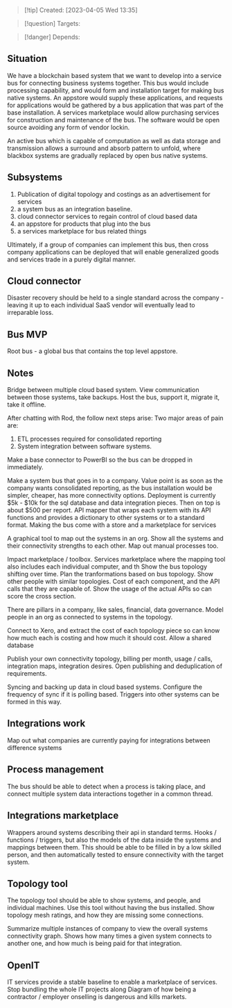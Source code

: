 
>[!tip] Created: [2023-04-05 Wed 13:35]

>[!question] Targets: 

>[!danger] Depends: 

## Situation
We have a blockchain based system that we want to develop into a service bus for connecting business systems together.  This bus would include processing capability, and would form and installation target for making bus native systems.  An appstore would supply these applications, and requests for applications would be gathered by a bus application that was part of the base installation.  A services marketplace would allow purchasing services for construction and maintenance of the bus.  The software would be open source avoiding any form of vendor lockin.

An active bus which is capable of computation as well as data storage and transmission allows a surround and absorb pattern to unfold, where blackbox systems are gradually replaced by open bus native systems.

## Subsystems
1. Publication of digital topology and costings as an advertisement for services
2. a system bus as an integration baseline.
3. cloud connector services to regain control of cloud based data
4. an appstore for products that plug into the bus
5. a services marketplace for bus related things

Ultimately, if a group of companies can implement this bus, then cross company applications can be deployed that will enable generalized goods and services trade in a purely digital manner.

## Cloud connector
Disaster recovery should be held to a single standard across the company - leaving it up to each individual SaaS vendor will eventually lead to irreparable loss.  

## Bus MVP

Root bus - a global bus that contains the top level appstore.

## Notes

Bridge between multiple cloud based system.  View communication between those systems, take backups.
Host the bus, support it, migrate it, take it offline.



After chatting with Rod, the follow next steps arise:
Two major areas of pain are:
1. ETL processes required for consolidated reporting
2. System integration between software systems.

Make a base connector to PowerBI so the bus can be dropped in immediately.

Make a system bus that goes in to a company.
Value point is as soon as the company wants consolidated reporting, as the bus installation would be simpler, cheaper, has more connectivity options.
Deployment is currently $5k - $10k for the sql database and data integration pieces.  Then on top is about $500 per report.
API mapper that wraps each system with its API functions and provides a dictionary to other systems or to a standard format.
Making the bus come with a store and a marketplace for services

A graphical tool to map out the systems in an org.  Show all the systems and their connectivity strengths to each other.
Map out manual processes too.

Impact marketplace / toolbox.
Services marketplace where the mapping tool also includes each individual computer, and th
Show the bus topology shifting over time.
Plan the tranformations based on bus topology.
Show other people with similar topologies.
Cost of each component, and the API calls that they are capable of.
Show the usage of the actual APIs so can score the cross section.

There are pillars in a company, like sales, financial, data governance.
Model people in an org as connected to systems in the topology.

Connect to Xero, and extract the cost of each topology piece so can know how much each is costing and how much it should cost.  Allow a shared database

Publish your own connectivity topology, billing per month, usage / calls, integration maps, integration desires.  Open publishing and deduplication of requirements.

Syncing and backing up data in cloud based systems.  Configure the frequency of sync if it is polling based.  Triggers into other systems can be formed in this way.



## Integrations work
Map out what companies are currently paying for integrations between difference systems

## Process management
The bus should be able to detect when a process is taking place, and connect multiple system data interactions together in a common thread.

## Integrations marketplace
Wrappers around systems describing their api in standard terms.
Hooks / functions / triggers, but also the models of the data inside the systems and mappings between them.  This should be able to be filled in by a low skilled person, and then automatically tested to ensure connectivity with the target system.

## Topology tool
The topology tool should be able to show systems, and people, and individual machines.
Use this tool without having the bus installed.  Show topology mesh ratings, and how they are missing some connections.

Summarize multiple instances of company to view the overall systems connectivity graph.  Shows how many times a given system connects to another one, and how much is being paid for that integration.

## OpenIT
IT services provide a stable baseline to enable a marketplace of services.  Stop bundling the whole IT projects along
Diagram of how being a contractor / employer onselling is dangerous and kills markets.